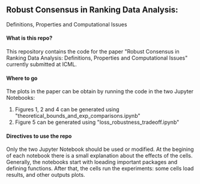 ## Robust Consensus in Ranking Data Analysis:
Definitions, Properties and Computational Issues

#### What is this repo?
This repository contains the code for the paper "Robust Consensus in Ranking Data Analysis:
Definitions, Properties and Computational Issues" currently submitted at ICML.

#### Where to go
The plots in the paper can be obtain by running the code in the two Jupyter Notebooks:

1) Figures 1, 2 and 4 can be generated using "theoretical_bounds_and_exp_comparisons.ipynb"
2) Figure 5 can be generated using "loss_robustness_tradeoff.ipynb"

#### Directives to use the repo
Only the two Jupyter Notebook should be used or modified. At the begining of each notebook there is a small explanation about the effects of the cells. Generally, the notebooks start with loeading important packages and defining functions. After that, the cells run the experiments: some cells load results, and other outputs plots.
